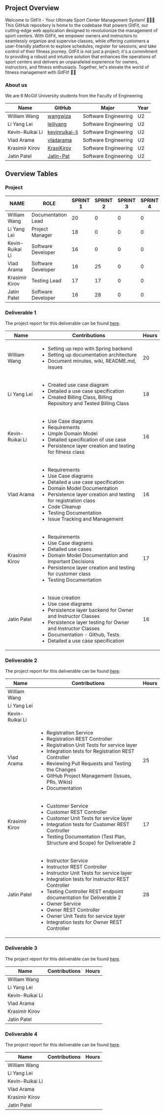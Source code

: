## Project Overview
Welcome to GitFit - Your Ultimate Sport Center Management System! 🏋️‍♂️🔗 This GitHub repository is home to the codebase that powers GitFit, our cutting-edge web application designed to revolutionize the management of sport centers. With GitFit, we empower owners and instructors to seamlessly organize and supervise classes, while offering customers a user-friendly platform to explore schedules, register for sessions, and take control of their fitness journey. GitFit is not just a project; it's a commitment to providing a robust and intuitive solution that enhances the operations of sport centers and delivers an unparalleled experience for owners, instructors, and fitness enthusiasts. Together, let's elevate the world of fitness management with GitFit! 💪🌐

### About us
We are 6 McGill University students from the Faculty of Engineering

| Name | GitHub | Major | Year |
| ------------- | ------------- | ------------- | ------------- |
|William Wang | [wangwiza](https://github.com/wangwiza) | Software Engineering | U2 |
|Li Yang Lei | [leiliyang](https://github.com/LeiLiYang) | Software Engineering | U2 |
|Kevin-Ruikai Li | [kevinruikai-li](https://github.com/kevinruikai-li) | Software Engineering | U2 |
|Vlad Arama | [vladarama](https://github.com/vladarama) | Software Engineering | U2 |
|Krasimir Kirov | [KrasiKirov](https://github.com/KrasiKirov) | Software Engineering | U2 |
|Jatin Patel | [Jatin-Pat](https://github.com/Jatin-Pat) | Software Engineering | U2 |


## Overview Tables
### Project
| NAME                   | ROLE |  SPRINT 1 | SPRINT 2 | SPRINT 3 | SPRINT 4 |
|------------------------|------|-----------|----------|----------|----------|
| William Wang       | Documentation Lead | 20     |    0     |    0      |    0      |
| Li Yang Lei       | Project Manager | 18    |    0     |    0      |    0      |
| Kevin-Ruikai Li | Software Developer | 16      |    0     |    0      |    0      |
| Vlad Arama | Software Developer | 16    |    25     |    0      |    0      |
| Krasimir Kirov | Testing Lead |   17   |    17    |    0      |    0      |
| Jatin Patel | Software Developer | 16     |    28     |    0      |    0      |

### Deliverable 1

The project report for this deliverable can be found [here](https://github.com/McGill-ECSE321-Winter2024/project-group-6/wiki).

| Name | Contributions | Hours |
| ------------- | ------------- | ------------- |
| William Wang | <ul><li>Setting up repo with Spring backend</li><li>Setting up documentation architecture</li><li>Document minutes, wiki, README.md, issues</li></ul> | 20 |
| Li Yang Lei | <ul><li>Created use case diagram</li><li>Detailed a use case specification</li><li>Created Billing Class, Billing Repository and Tested Billing Class</li></ul> | 18 |
| Kevin-Ruikai Li | <ul><li>Use Case diagrams</li><li>Requirements</li><li>Umple Domain Model</li><li>Detailed specification of use case</li><li>Persistence layer creation and testing for fitness class</li></ul> | 16 |
| Vlad Arama | <ul><li>Requirements</li> <li>Use Case diagrams</li><li> Detailed a use case specification</li><li>  Domain Model Documentation</li><li>  Persistence layer creation and testing for registration class</li><li> Code Cleanup</li><li>  Testing Documentation</li><li>  Issue Tracking and Management</li></ul> | 16 |
| Krasimir Kirov | <ul><li>Requirements</li><li>Use Case diagrams</li><li>Detailed use cases</li><li>Domain Model Documentation and Important Decisions</li><li>Persistence layer creation and testing for customer class</li><li>Testing Documentation</li></ul> | 17 |
| Jatin Patel | <ul><li>Issue creation</li><li>Use case diagrams</li><li>Persistence layer backend for Owner and Instructor Classes</li><li>Persistence layer testing for Owner and Instructor Classes</li><li>Documentation - Github, Tests</li><li>Detailed a use case specification</li></ul> | 16 |

### Deliverable 2

The project report for this deliverable can be found [here]().

| Name | Contributions | Hours |
| ------------- | ------------- | ------------- |
| William Wang | |  |
| Li Yang Lei |  |  |
| Kevin-Ruikai Li |  | |
| Vlad Arama | <ul><li>Registration Service</li> <li>Registration REST Controller</li><li>Registration Unit Tests for service layer</li><li>Integration tests for Registration REST Controller</li><li>Reviewing Pull Requests and Testing the Changes</li><li>GitHub Project Management (Issues, PRs, Wikis)</li><li>Documentation</li></ul> | 25 |
| Krasimir Kirov | <ul><li>Customer Service</li><li>Customer REST Controller</li><li>Customer Unit Tests for service layer</li><li> Integration tests for Customer REST Controller</li><li>Testing Documentation (Test Plan, Structure and Scope) for Deliverable 2</li></ul> | 17 |
| Jatin Patel | <ul><li>Instructor Service</li><li>Instructor REST Controller</li><li>Instructor Unit Tests for service layer</li><li> Integration tests for Instructor REST Controller</li><li>Testing Controller REST endpoint documentation for Deliverable 2</li><li>Owner Service</li><li>Owner REST Controller</li><li>Owner Unit Tests for service layer</li><li> Integration tests for Owner REST Controller</li></ul> | 28 |

### Deliverable 3

The project report for this deliverable can be found [here]().

| Name | Contributions | Hours |
| ------------- | ------------- | ------------- |
| William Wang | |  |
| Li Yang Lei |  |  |
| Kevin-Ruikai Li |  | |
| Vlad Arama |  |  |
| Krasimir Kirov |  |  |
| Jatin Patel |  |  |


### Deliverable 4

The project report for this deliverable can be found [here]().

| Name | Contributions | Hours |
| ------------- | ------------- | ------------- |
| William Wang | |  |
| Li Yang Lei |  |  |
| Kevin-Ruikai Li |  | |
| Vlad Arama |  |  |
| Krasimir Kirov |  |  |
| Jatin Patel |  |  |
